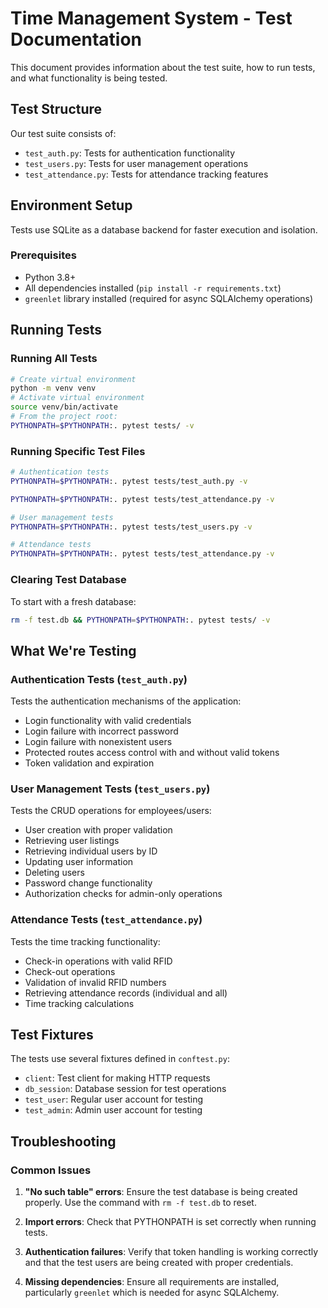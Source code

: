 # Time Management System - Test Documentation

This document provides information about the test suite, how to run tests, and what functionality is being tested.

## Test Structure

Our test suite consists of:

- `test_auth.py`: Tests for authentication functionality
- `test_users.py`: Tests for user management operations
- `test_attendance.py`: Tests for attendance tracking features

## Environment Setup

Tests use SQLite as a database backend for faster execution and isolation.

### Prerequisites

- Python 3.8+
- All dependencies installed (`pip install -r requirements.txt`)
- `greenlet` library installed (required for async SQLAlchemy operations)

## Running Tests

### Running All Tests

```bash
# Create virtual environment
python -m venv venv
# Activate virtual environment
source venv/bin/activate
# From the project root:
PYTHONPATH=$PYTHONPATH:. pytest tests/ -v
```

### Running Specific Test Files

```bash
# Authentication tests
PYTHONPATH=$PYTHONPATH:. pytest tests/test_auth.py -v

PYTHONPATH=$PYTHONPATH:. pytest tests/test_attendance.py -v

# User management tests
PYTHONPATH=$PYTHONPATH:. pytest tests/test_users.py -v

# Attendance tests
PYTHONPATH=$PYTHONPATH:. pytest tests/test_attendance.py -v
```

### Clearing Test Database

To start with a fresh database:

```bash
rm -f test.db && PYTHONPATH=$PYTHONPATH:. pytest tests/ -v
```

## What We're Testing

### Authentication Tests (`test_auth.py`)

Tests the authentication mechanisms of the application:

- Login functionality with valid credentials
- Login failure with incorrect password
- Login failure with nonexistent users
- Protected routes access control with and without valid tokens
- Token validation and expiration

### User Management Tests (`test_users.py`)

Tests the CRUD operations for employees/users:

- User creation with proper validation
- Retrieving user listings
- Retrieving individual users by ID
- Updating user information
- Deleting users
- Password change functionality
- Authorization checks for admin-only operations

### Attendance Tests (`test_attendance.py`)

Tests the time tracking functionality:

- Check-in operations with valid RFID
- Check-out operations
- Validation of invalid RFID numbers
- Retrieving attendance records (individual and all)
- Time tracking calculations

## Test Fixtures

The tests use several fixtures defined in `conftest.py`:

- `client`: Test client for making HTTP requests
- `db_session`: Database session for test operations
- `test_user`: Regular user account for testing
- `test_admin`: Admin user account for testing

## Troubleshooting

### Common Issues

1. **"No such table" errors**: Ensure the test database is being created properly. Use the command with `rm -f test.db` to reset.

2. **Import errors**: Check that PYTHONPATH is set correctly when running tests.

3. **Authentication failures**: Verify that token handling is working correctly and that the test users are being created with proper credentials.

4. **Missing dependencies**: Ensure all requirements are installed, particularly `greenlet` which is needed for async SQLAlchemy. 